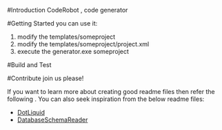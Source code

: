 #Introduction 
CodeRobot , code generator 

#Getting Started
you can use it:
1.	modify the templates/someproject
2.  modify the templates/someproject/project.xml 
3.  execute the generator.exe someproject 
  

#Build and Test


#Contribute
join us please!

If you want to learn more about creating good readme files then refer the following . You can also seek inspiration from the below readme files:
- [DotLiquid](https://github.com/Famous-Projects/DotLiquid)
- [DatabaseSchemaReader](https://github.com/Famous-Projects/DatabaseSchemaReader)


